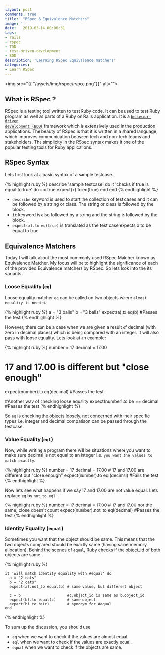 ```yaml
---
layout: post
comments: true
title:  "RSpec & Equivalence Matchers"
image: ''
date:   2019-03-14 00:06:31
tags:
- rails
- rspec
- TDD
- test-driven-development
- BDD
description: 'Learning RSpec Equivalence matchers'
categories:
- Learn RSpec
---
```


<img src="{{ "/assets/img/rspec/rspec.png"}}" alt="">

## What is RSpec ?

RSpec is a testing tool written to test Ruby code. It can be used to test Ruby program as well as parts of a Ruby on Rails application. It is a <a href="https://blog.testlodge.com/what-is-bdd/"><code>behavior-driven development (BDD)</code></a> framework which is extensively used in the production applications. The beauty of RSpec is that it is written in a shared language, which improves communication between tech and non-tech teams and stakeholders. The simplicity in the RSpec syntax makes it one of the popular testing tools for Ruby applications.

## RSpec Syntax

Lets first look at a basic syntax of a sample testcase. 

{% highlight ruby %}
  describe 'sample testcase' do
    it 'checks if true is equal to true' do
      x = true
      expect(x).to eq(true)
    end
  end
{% endhighlight %}

<ul>
  <li>
    <code class="highlighter-rouge">describe</code> keyword is used to start the collection of test cases and it can be followed by a string or class. The string or class is followed by the block.
  </li>
  <li>
    <code class="highlighter-rouge">it</code> keyword is also followed by a string and the string is followed by the block.
  </li>
  <li>
     <code class="highlighter-rouge">expect(x).to eq(true)</code> is translated as the test case expects x to be equal to true.
  </li>
</ul>


## Equivalence Matchers

Today I will talk about the most commonly used RSpec Matcher known as Equivalence Matcher. My focus will be to highlight the significance of each of the provided Equivalence matchers by RSpec. So lets look into the its variants.

### Loose Equality (`eq`)

Loose equality matcher `eq` can be called on two objects where `almost equality is needed`.

{% highlight ruby %}
  a = "3 balls"
  b = "3 balls"
  expect(a).to eq(b) #Passes the test
{% endhighlight %}

However, there can be a case when we are given a result of decimal (with zero in decimal places) which is being compared with an integer. It will also pass with loose equality. Lets look at an example:

{% highlight ruby %}
  number = 17
  decimal = 17.00
  # 17 and 17.00 is different but "close enough"
  expect(number).to eq(decimal)      #Passes the test

  #Another way of checking loose equality
  expect(number).to be == decimal    #Passes the test
{% endhighlight %}

So `eq` is checking the objects loosely, not concerned with their specific types i.e. integer and decimal comparison can be passed through the testcase.
  

### Value Equality (`eql`)

Now, while writing a program there will be situations where you want to make sure decimal is not equal to an integer i.e. `you want the values to match exactly`.
  
{% highlight ruby %}
    number = 17
    decimal = 17.00
    # 17 and 17.00 are different but "close enough"
    expect(number).to eql(decimal)      #Fails the test
{% endhighlight %}

Now lets see what happens if we say 17 and 17.00 are not value equal. Lets replace `eq` by  `not_to eql`.

{% highlight ruby %}
    number = 17
    decimal = 17.00
    # 17 and 17.00 not the same, close doesn't count 
    expect(number).not_to eql(decimal) #Passes the test
{% endhighlight %}

### Identity Equality (`equal`)

Sometimes you want that the object should be same. This means that the two objects compared should be exactly same (having same memory allocation).
Behind the scenes of `equal`, Ruby checks if the object_id of both objects are same.


  
{% highlight ruby %}

    it 'will match identity equality with #equal' do
      a = "2 cats"
      b = "2 cats"
      expect(a).not_to equal(b) # same value, but different object

      c = b                     #c.object_id is same as b.object_id
      expect(b).to equal(c)     # same object
      expect(b).to be(c)        # synonym for #equal
    end
    
{% endhighlight %}



To sum up the discussion, you should use
<ul>
<li><code class="highlighter-rouge">eq</code> when we want to check if the values are almost equal.</li> 
<li><code class="highlighter-rouge">eql</code>  when we want to check if the values are exactly equal.</li> 
<li><code class="highlighter-rouge">equal</code>  when we want to check if the objects are same.</li> 
</ul>



